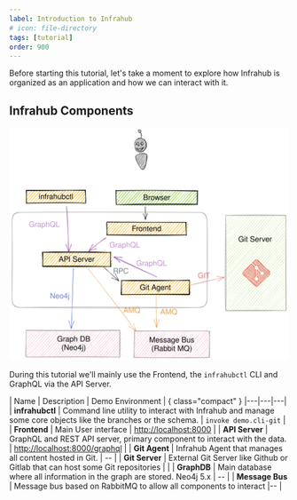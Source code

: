 ```yaml
---
label: Introduction to Infrahub
# icon: file-directory
tags: [tutorial]
order: 900
---
```


Before starting this tutorial, let's take a moment to explore how Infrahub is organized as an application and how we can interact with it.

## Infrahub Components

![](../media/high_level_architecture.excalidraw.svg)

During this tutorial we'll mainly use the Frontend, the `infrahubctl` CLI and GraphQL via the API Server.

| Name | Description | Demo Environment | { class="compact" }
|---|---|---|
| **infrahubctl** | Command line utility to interact with Infrahub and manage some core objects like the branches or the schema. | `invoke demo.cli-git` |
| **Frontend** | Main User interface |  [http://localhost:8000](http://localhost:8000) |
| **API Server** | GraphQL and REST API server, primary component to interact with the data. |  [http://localhost:8000/graphql](http://localhost:8000/graphql) |
| **Git Agent** | Infrahub Agent that manages all content hosted in Git.  |  -- |
| **Git Server** | External Git Server like Github or Gitlab that can host some Git repositories  |  |
| **GraphDB** | Main database where all information in the graph are stored. Neo4j 5.x | -- |
| **Message Bus** | Message bus based on RabbitMQ to allow all components to interact |-- |
